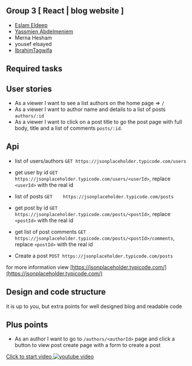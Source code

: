 
## Group 3 [ React | blog website ]

 - [Eslam Eldeep](https://github.com/eslameldeep)
 - [Yassmien Abdelmeniem](https://github.com/YassmienAbdelmeniem)
 - Merna Hesham 
 - yousef elsayed
 - [IbrahimTagwifa](https://github.com/IbrahimTagwifa)
 


## Required tasks
 
## User stories

- As a viewer I want to see a list authors on the home page => `/`
- As a viewer I want to author name and details to a list of posts `authors/:id`
- As a viewer I want to click on a post title to go the post page with full body, title and a list of comments `posts/:id`.

## Api

- list of users/authors `GET https://jsonplaceholder.typicode.com/users`
- get user by id `GET https://jsonplaceholder.typicode.com/users/<userId>`, replace `<userId>` with the real id

- list of posts `GET 	https://jsonplaceholder.typicode.com/posts`
- get post by id `GET https://jsonplaceholder.typicode.com/posts/<postId>`, replace `<postId>` with the real id
- get list of post comments `GET https://jsonplaceholder.typicode.com/posts/<postId>/comments`, replace `<postId>` with the real id
- Create a post `POST https://jsonplaceholder.typicode.com/posts`

for more information view [https://jsonplaceholder.typicode.com/](https://jsonplaceholder.typicode.com/)

## Design and code structure

it is up to you, but extra points for well designed blog and readable code

## Plus points

- As an author I want to go to `/authors/<authorId>` page and click a button to view post create page with a form to create a post

[Click to start video ](https://www.youtube.com/watch?v=peL3Vt_vM90)
[![youtube video](https://img.youtube.com/vi/peL3Vt_vM90/0.jpg)](https://www.youtube.com/watch?v=peL3Vt_vM90)

